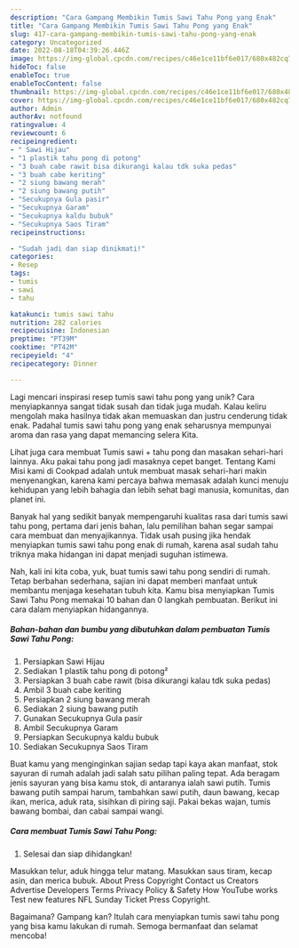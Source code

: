```yaml
---
description: "Cara Gampang Membikin Tumis Sawi Tahu Pong yang Enak"
title: "Cara Gampang Membikin Tumis Sawi Tahu Pong yang Enak"
slug: 417-cara-gampang-membikin-tumis-sawi-tahu-pong-yang-enak
category: Uncategorized
date: 2022-08-18T04:39:26.446Z
image: https://img-global.cpcdn.com/recipes/c46e1ce11bf6e017/680x482cq70/tumis-sawi-tahu-pong-foto-resep-utama.jpg
hideToc: false
enableToc: true
enableTocContent: false
thumbnail: https://img-global.cpcdn.com/recipes/c46e1ce11bf6e017/680x482cq70/tumis-sawi-tahu-pong-foto-resep-utama.jpg
cover: https://img-global.cpcdn.com/recipes/c46e1ce11bf6e017/680x482cq70/tumis-sawi-tahu-pong-foto-resep-utama.jpg
author: Admin
authorAv: notfound
ratingvalue: 4
reviewcount: 6
recipeingredient:
- " Sawi Hijau"
- "1 plastik tahu pong di potong"
- "3 buah cabe rawit bisa dikurangi kalau tdk suka pedas"
- "3 buah cabe keriting"
- "2 siung bawang merah"
- "2 siung bawang putih"
- "Secukupnya Gula pasir"
- "Secukupnya Garam"
- "Secukupnya kaldu bubuk"
- "Secukupnya Saos Tiram"
recipeinstructions:

- "Sudah jadi dan siap dinikmati!"
categories:
- Resep
tags:
- tumis
- sawi
- tahu

katakunci: tumis sawi tahu 
nutrition: 282 calories
recipecuisine: Indonesian
preptime: "PT39M"
cooktime: "PT42M"
recipeyield: "4"
recipecategory: Dinner

---
```





Lagi mencari inspirasi resep tumis sawi tahu pong yang unik? Cara menyiapkannya sangat tidak susah dan tidak juga mudah. Kalau keliru mengolah maka hasilnya tidak akan memuaskan dan justru cenderung tidak enak. Padahal tumis sawi tahu pong yang enak seharusnya mempunyai aroma dan rasa yang dapat memancing selera Kita.





Lihat juga cara membuat Tumis sawi + tahu pong dan masakan sehari-hari lainnya. Aku pakai tahu pong jadi masaknya cepet banget. Tentang Kami Misi kami di Cookpad adalah untuk membuat masak sehari-hari makin menyenangkan, karena kami percaya bahwa memasak adalah kunci menuju kehidupan yang lebih bahagia dan lebih sehat bagi manusia, komunitas, dan planet ini.

Banyak hal yang sedikit banyak mempengaruhi kualitas rasa dari tumis sawi tahu pong, pertama dari jenis bahan, lalu pemilihan bahan segar sampai cara membuat dan menyajikannya. Tidak usah pusing jika hendak menyiapkan tumis sawi tahu pong enak di rumah, karena asal sudah tahu triknya maka hidangan ini dapat menjadi suguhan istimewa.






Nah, kali ini kita coba, yuk, buat tumis sawi tahu pong sendiri di rumah. Tetap berbahan sederhana, sajian ini dapat memberi manfaat untuk membantu menjaga kesehatan tubuh kita. Kamu bisa menyiapkan Tumis Sawi Tahu Pong memakai 10 bahan dan 0 langkah pembuatan. Berikut ini cara dalam menyiapkan hidangannya.

<!--inarticleads1-->

##### Bahan-bahan dan bumbu yang dibutuhkan dalam pembuatan Tumis Sawi Tahu Pong:

1. Persiapkan  Sawi Hijau
1. Sediakan 1 plastik tahu pong di potong²
1. Persiapkan 3 buah cabe rawit (bisa dikurangi kalau tdk suka pedas)
1. Ambil 3 buah cabe keriting
1. Persiapkan 2 siung bawang merah
1. Sediakan 2 siung bawang putih
1. Gunakan Secukupnya Gula pasir
1. Ambil Secukupnya Garam
1. Persiapkan Secukupnya kaldu bubuk
1. Sediakan Secukupnya Saos Tiram


Buat kamu yang menginginkan sajian sedap tapi kaya akan manfaat, stok sayuran di rumah adalah jadi salah satu pilihan paling tepat. Ada beragam jenis sayuran yang bisa kamu stok, di antaranya ialah sawi putih. Tumis bawang putih sampai harum, tambahkan sawi putih, daun bawang, kecap ikan, merica, aduk rata, sisihkan di piring saji. Pakai bekas wajan, tumis bawang bombai, dan cabai sampai wangi. 

<!--inarticleads2-->

##### Cara membuat Tumis Sawi Tahu Pong:


1. Selesai dan siap dihidangkan!

Masukkan telur, aduk hingga telur matang. Masukkan saus tiram, kecap asin, dan merica bubuk. About Press Copyright Contact us Creators Advertise Developers Terms Privacy Policy &amp; Safety How YouTube works Test new features NFL Sunday Ticket Press Copyright. 

Bagaimana? Gampang kan? Itulah cara menyiapkan tumis sawi tahu pong yang bisa kamu lakukan di rumah. Semoga bermanfaat dan selamat mencoba!

